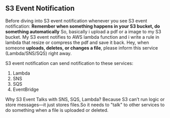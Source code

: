 ## S3 Event Notification
Before diving into S3 event notification whenever you see S3 event notification: **Remember when something happens in your S3 bucket, do something automatically**
So, basically i upload a pdf or a image to my S3 bucket. My S3 event notifies to AWS lambda function and i write a rule in lambda that resize or compress the pdf and save it back.
Hey, when someone **uploads, deletes, or changes a file**, please inform this service (Lambda/SNS/SQS) right away.

S3 event notification can send notification to these services:
1. Lambda
2. SNS
3. SQS
4. EventBridge

 Why S3 Event Talks with SNS, SQS, Lambda?
 Because S3 can’t run logic or store messages—it just stores files.So it needs to "talk" to other services to do something when a file is uploaded or deleted.
 
